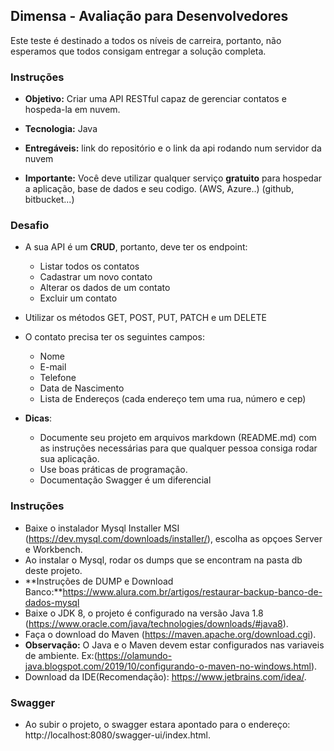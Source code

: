 
## Dimensa - Avaliação para Desenvolvedores
Este teste é destinado a todos os níveis de carreira, portanto, não esperamos que todos consigam entregar a solução completa.

### Instruções

- **Objetivo:** Criar uma API RESTful capaz de gerenciar contatos e hospeda-la em nuvem.
- **Tecnologia:** Java
- **Entregáveis:** link do repositório e o link da api rodando num servidor da nuvem

- **Importante:**
  Você deve utilizar qualquer serviço **gratuito** para hospedar a aplicação, base de dados e seu codigo.
  (AWS, Azure..) (github, bitbucket...)

### Desafio

- A sua API é um **CRUD**, portanto, deve ter os endpoint:
    - Listar todos os contatos
    - Cadastrar um novo contato
    - Alterar os dados de um contato
    - Excluir um contato

- Utilizar os métodos GET, POST, PUT, PATCH e um DELETE

- O contato precisa ter os seguintes campos:
    - Nome
    - E-mail
    - Telefone
    - Data de Nascimento
    - Lista de Endereços (cada endereço tem uma rua, número e cep)

- **Dicas**:
    - Documente seu projeto em arquivos markdown (README.md) com as instruções necessárias para que qualquer pessoa consiga rodar sua aplicação.
    - Use boas práticas de programação.
    - Documentação Swagger é um diferencial


### Instruções

- Baixe o instalador Mysql Installer MSI (https://dev.mysql.com/downloads/installer/), escolha as opçoes Server e Workbench.
- Ao instalar o Mysql, rodar os dumps que se encontram na pasta db deste projeto.
- **Instruções de DUMP e Download Banco:**https://www.alura.com.br/artigos/restaurar-backup-banco-de-dados-mysql
- Baixe o JDK 8, o projeto é configurado na versão Java 1.8 (https://www.oracle.com/java/technologies/downloads/#java8).
- Faça o download do Maven (https://maven.apache.org/download.cgi).
- **Observação:** O Java e o Maven devem estar configurados nas variaveis de ambiente. Ex:(https://olamundo-java.blogspot.com/2019/10/configurando-o-maven-no-windows.html).
- Download da IDE(Recomendação): https://www.jetbrains.com/idea/.

### Swagger
- Ao subir o projeto, o swagger estara apontado para o endereço: http://localhost:8080/swagger-ui/index.html.
